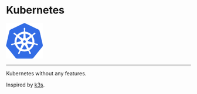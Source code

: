 # Kubernetes

<img src="https://github.com/kubernetes/kubernetes/raw/master/logo/logo.png" width="100">

----

Kubernetes without any features.

Inspired by [k3s][].

[k3s]: https://github.com/ibuildthecloud/k3s
